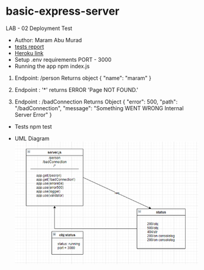 # basic-express-server
LAB - 02
Deployment Test
* Author: Maram Abu Murad
* [tests report](https://github.com/Maram-997/basic-express-server/actions)
* [Heroku link](https://basic-expresserver.herokuapp.com/person)
* Setup
.env requirements
PORT - 3000
* Running the app
npm index.js
1. Endpoint: /person
Returns object
{
"name": "maram"
}

3. Endpoint : '*'
returns ERROR 
'Page NOT FOUND.'
4. Endpoint : /badConnection
Returns Object 
{
"error": 500,
"path": "/badConnection",
"message": "Something WENT WRONG Internal Server Error"
}

* Tests
 npm test

* UML Diagram
![img](umlDigram02.png)